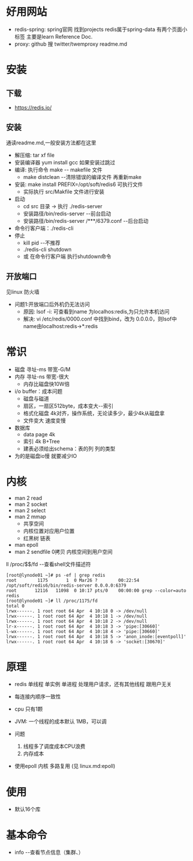 # 好用网站

- redis-spring: spring官网 找到projects redis属于spring-data 有两个页面小标签 主要是learn Reference Doc.
- proxy: github 搜 twitter/twemproxy readme.md

# 安装

## 下载

- https://redis.io/

## 安装

通读readme.md,一般安装方法都在这里

- 解压缩: tar xf file
- 安装编译器  yum install gcc 如果安装过跳过
- 编译: 执行命令 make    -- makefile 文件
  - make distclean    --清除错误的编译文件 再重新make
- 安装: make install PREFIX=/opt/soft/redis6 可执行文件
  - 实际执行 src/Makfile 文件进行安装
- 启动
  - cd src 目录 → 执行 ./redis-server
  - 安装路径/bin/redis-server    --前台启动
  - 安装路径/bin/redis-server /***/6379.conf    --后台启动
- 命令行客户端：./redis-cli
- 停止
  - kill pid    --不推荐
  - ./redis-cli shutdown
  - 或 在命令行客户端 执行shutdown命令

## 开放端口 

见linux 防火墙

- 问题1:开放端口后外机仍无法访问
  - 原因: lsof -i: 可查看到name 为localhos:redis,为只允许本机访问
  - 解决: vi /etc/redis/0000.conf 中找到bind，改为 0.0.0.0，则lsof中name由localhost:redis→*:redis

# 常识

- 磁盘 寻址-ms 带宽-G/M
- 内存 寻址-ns 带宽-很大
  - 内存比磁盘快10W倍
- i/o buffer：成本问题
  - 磁盘与磁道
  - 扇区，一扇区512byte，成本变大--索引
  - 格式化磁盘 4k对齐，操作系统，无论读多少，最少4k从磁盘拿
  - 文件变大 速度变慢
- 数据库
  - data page  4k
  - 索引  4k B+Tree
  - 建表必须给出schema：表的列 列的类型
- 为的是磁盘io慢 就要减少IO

# 内核

- man 2 read
- man 2 socket
- man 2 select
- man 2 mmap
  - 共享空间
  - 内核位置对应用户位置 
  - 红黑树 链表
- man epoll
- man 2 sendfile 0拷贝 内核空间到用户空间

ll /proc/$$/fd    --查看shell文件描述符

```shell
[root@lynode01 ~]# ps -ef | grep redis
root        1175       1  0 Mar26 ?        00:22:54 /opt/soft/redis6/bin/redis-server 0.0.0.0:6379
root       12116   11098  0 10:17 pts/0    00:00:00 grep --color=auto redis
[root@lynode01 ~]# ll /proc/1175/fd
total 0
lrwx------. 1 root root 64 Apr  4 10:18 0 -> /dev/null
lrwx------. 1 root root 64 Apr  4 10:18 1 -> /dev/null
lrwx------. 1 root root 64 Apr  4 10:18 2 -> /dev/null
lr-x------. 1 root root 64 Apr  4 10:18 3 -> 'pipe:[30660]'
l-wx------. 1 root root 64 Apr  4 10:18 4 -> 'pipe:[30660]'
lrwx------. 1 root root 64 Apr  4 10:18 5 -> 'anon_inode:[eventpoll]'
lrwx------. 1 root root 64 Apr  4 10:18 6 -> 'socket:[30670]'
```



# 原理

- redis 单线程 单实例 单进程 处理用户请求，还有其他线程 跟用户无关
- 每连接内顺序一致性

- cpu 只有1颗
- JVM: 一个线程的成本默认 1MB，可以调
- 问题
  1. 线程多了调度成本CPU浪费
  2. 内存成本
- 使用epoll 内核 多路复用 (见 linux.md:epoll)

# 使用

- 默认16个库

# 基本命令

- info    --查看节点信息（集群、）